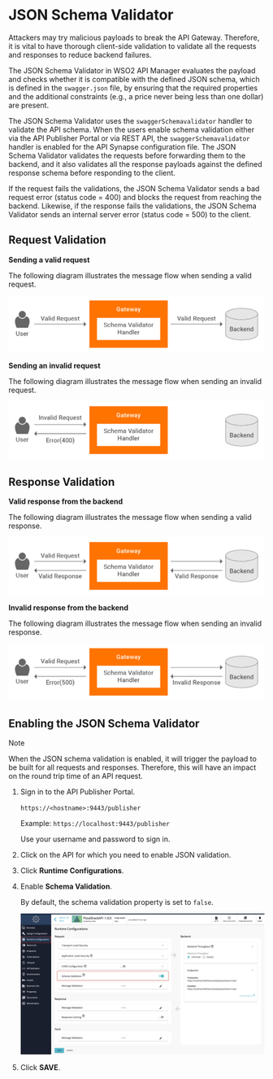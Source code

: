 # JSON Schema Validator

Attackers may try malicious payloads to break the API Gateway. Therefore, it is vital to have thorough client-side validation to validate all the requests and responses to reduce backend failures. 

The JSON Schema Validator in WSO2 API Manager evaluates the payload and checks whether it is compatible with the defined JSON schema, which is defined in the `swagger.json` file, by ensuring that the required properties and the additional constraints (e.g., a price never being less than one dollar) are present.

The JSON Schema Validator uses the `swaggerSchemavalidator` handler to validate the API schema. When the users enable schema validation either via the API Publisher Portal or via REST API, the `swaggerSchemavalidator` handler is enabled for the API Synapse configuration file. The JSON Schema Validator validates the requests before forwarding them to the backend, and it also validates all the response payloads against the defined response schema before responding to the client. 

If the request fails the validations, the JSON Schema Validator sends a bad request error (status code = 400) and blocks the request from reaching the backend. Likewise, if the response fails the validations, the JSON Schema Validator sends an internal server error (status code = 500) to the client.

## Request Validation

**Sending a valid request**

The following diagram illustrates the message flow when sending a valid request.

![JSON schema validator - Sending a valid request](../WIP/assets/img/json-validator-send-valid-request.png)

**Sending an invalid request**

The following diagram illustrates the message flow when sending an invalid request.

![JSON schema validator - Sending an invalid request](../WIP/assets/img/json-validator-send-invalid-request.png)

## Response Validation

**Valid response from the backend**

The following diagram illustrates the message flow when sending a valid response.

![JSON schema validator - Sending a valid response](../WIP/assets/img/json-validator-send-valid-response.png)

**Invalid response from the backend**

The following diagram illustrates the message flow when sending an invalid response.

![JSON schema validator - Sending an invalid response](../WIP/assets/img/json-validator-send-invalid-response.png)

## Enabling the JSON Schema Validator

  <html>
  <div class="admonition note">
  <p class="admonition-title">Note</p>
  <p>When the JSON schema validation is enabled, it will trigger the payload to be built for all requests and responses. Therefore, this will have an impact on the round trip time of an API request. </p>
  </div> 
  </html> 

1. Sign in to the API Publisher Portal.
   
    `https://<hostname>:9443/publisher` 
   
    Example: `https://localhost:9443/publisher`

    Use your username and password to sign in.

2. Click on the API for which you need to enable JSON validation.

3. Click **Runtime Configurations**.

4. Enable **Schema Validation**.

     By default, the schema validation property is set to `false`.

     ![Enable API schema validation](../WIP/assets/img/api-runtime-config.png)

5. Click **SAVE**.
